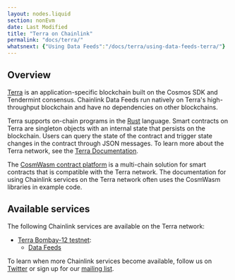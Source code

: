 ```yaml
---
layout: nodes.liquid
section: nonEvm
date: Last Modified
title: "Terra on Chainlink"
permalink: "docs/terra/"
whatsnext: {"Using Data Feeds":"/docs/terra/using-data-feeds-terra/"}
---
```


## Overview

[Terra](https://www.terra.money/) is an application-specific blockchain built on the Cosmos SDK and Tendermint consensus. Chainlink Data Feeds run natively on Terra's high-throughput blockchain and have no dependencies on other blockchains.

Terra supports on-chain programs in the [Rust](https://docs.terra.money/Tutorials/Smart-contracts/Overview.html) language. Smart contracts on Terra are singleton objects with an internal state that persists on the blockchain. Users can query the state of the contract and trigger state changes in the contract through JSON messages. To learn more about the Terra network, see the [Terra Documentation](https://docs.terra.money/).

The [CosmWasm contract platform](https://docs.cosmwasm.com/docs/) is a multi-chain solution for smart contracts that is compatible with the Terra network. The documentation for using Chainlink services on the Terra network often uses the CosmWasm libraries in example code.

## Available services

The following Chainlink services are available on the Terra network:

- [Terra Bombay-12 testnet](https://finder.terra.money/bombay-12):
  - [Data Feeds](/docs/terra/using-data-feeds-terra/)

To learn when more Chainlink services become available, follow us on [Twitter](https://twitter.com/chainlink) or sign up for our [mailing list](/docs/developer-communications/).

